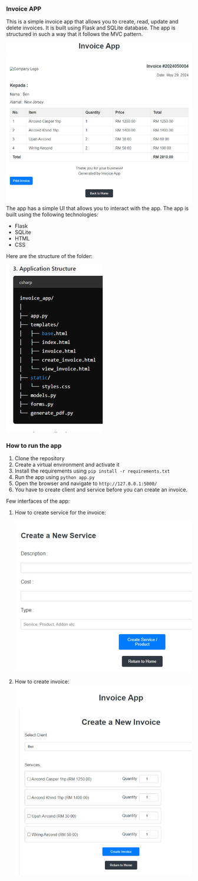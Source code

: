 ### Invoice APP
This is a simple invoice app that allows you to create, read, update and delete invoices. It is built using Flask and SQLite database. The app is structured in such a way that it follows the MVC pattern. 

![image](images/invoice1.png)
The app has a simple UI that allows you to interact with the app. The app is built using the following technologies:
- Flask
- SQLite
- HTML
- CSS
  

Here are the structure of the folder:

![image](images/app_structure.png)

### How to run the app
1. Clone the repository
2. Create a virtual environment and activate it
3. Install the requirements using `pip install -r requirements.txt`
4. Run the app using `python app.py`
5. Open the browser and navigate to `http://127.0.0.1:5000/`
6. You have to create client and service before you can create an invoice.

Few interfaces of the app:
1. How to create service for the invoice:
   
    ![image](images/create_service_interface.png)

1. How to create invoice:
    ![image](images/create_invoice_interface.png)
